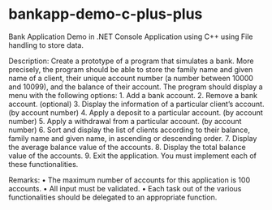 # bankapp-demo-c-plus-plus
Bank Application Demo in .NET Console Application using C++ using File handling to store data.

Description:
Create a prototype of a program that simulates a bank. More precisely, the program should be able to store the family name and given name of a client, their unique account number (a number between 10000 and 10099), and the balance of their account.
The program should display a menu with the following options:
    1. Add a bank account.
    2. Remove a bank account. (optional)
    3. Display the information of a particular client’s account. (by account number)
    4. Apply a deposit to a particular account. (by account number)
    5. Apply a withdrawal from a particular account. (by account number)
    6. Sort and display the list of clients according to their balance, family name and given name, in ascending or descending order.
    7. Display the average balance value of the accounts.
    8. Display the total balance value of the accounts.
    9. Exit the application.
You must implement each of these functionalities.

Remarks:
    • The maximum number of accounts for this application is 100 accounts.
    • All input must be validated.
    • Each task out of the various functionalities should be delegated to an appropriate function.
